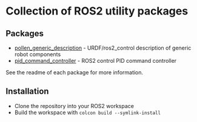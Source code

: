 # Collection of ROS2 utility packages

## Packages

* [pollen_generic_description](./pollen_generic_description/) - URDF/ros2_control description of generic robot components
* [pid_command_controller](./pid_command_controller/) - ROS2 control PID command controller

See the readme of each package for more information.

## Installation

* Clone the repository into your ROS2 workspace
* Build the workspace with `colcon build --symlink-install`
